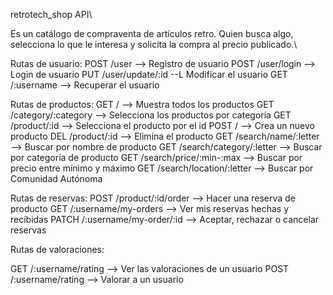 retrotech_shop API\

Es un catálogo de compraventa de artículos retro. Quien busca algo, selecciona lo que le interesa y solicita la compra al precio publicado.\

Rutas de usuario:
POST /user --> Registro de usuario
POST /user/login --> Login de usuario
PUT /user/update/:id --L Modificar el usuario
GET /:username --> Recuperar el usuario

Rutas de productos:
GET / --> Muestra todos los productos
GET /category/:category --> Selecciona los productos por categoría
GET /product/:id --> Selecciona el producto por el id
POST / --> Crea un nuevo producto
DEL /product/:id --> Elimina el producto
GET /search/name/:letter --> Buscar por nombre de producto
GET /search/category/:letter --> Buscar por categoría de producto
GET /search/price/:min-:max --> Buscar por precio entre mínimo y máximo
GET /search/location/:letter --> Buscar por Comunidad Autónoma

Rutas de reservas:
POST /product/:id/order --> Hacer una reserva de producto
GET /:username/my-orders --> Ver mis reservas hechas y recibidas
PATCH /:username/my-order/:id --> Aceptar, rechazar o cancelar reservas

Rutas de valoraciones:

GET /:username/rating --> Ver las valoraciones de un usuario
POST /:username/rating --> Valorar a un usuario
